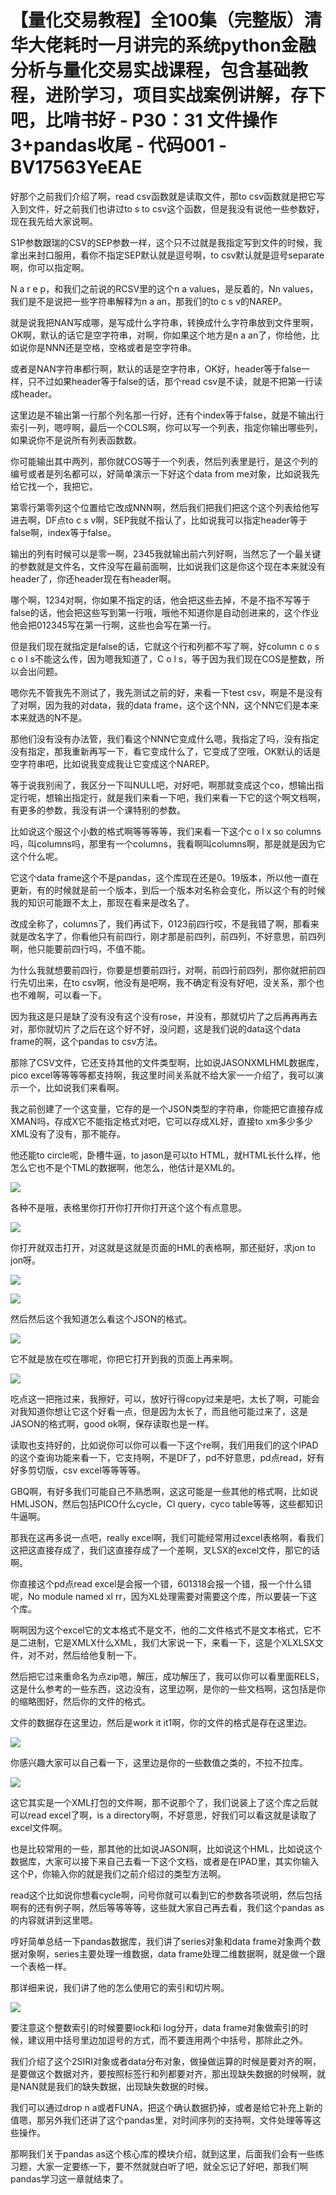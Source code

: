 # 【量化交易教程】全100集（完整版）清华大佬耗时一月讲完的系统python金融分析与量化交易实战课程，包含基础教程，进阶学习，项目实战案例讲解，存下吧，比啃书好 - P30：31 文件操作3+pandas收尾 - 代码001 - BV17563YeEAE

好那个之前我们介绍了啊，read csv函数就是读取文件，那to csv函数就是把它写入到文件，好之前我们也讲过to s to csv这个函数，但是我没有说他一些参数好，现在我先给大家说啊。

S1P参数跟瑞的CSV的SEP参数一样，这个只不过就是我指定写到文件的时候，我拿出来封口服用，看你不指定SEP默认就是逗号啊，to csv默认就是逗号separate啊，你可以指定啊。

N a r e p，和我们之前说的RCSV里的这个n a values，是反着的，Nn values，我们是不是说把一些字符串解释为n a an，那我们的to c s v的NAREP。

就是说我把NAN写成哪，是写成什么字符串，转换成什么字符串放到文件里啊，OK啊，默认的话它是空字符串，对啊，你如果这个地方是n a an了，你给他，比如说你是NNN还是空格，空格或者是空字符串。

或者是NAN字符串都行啊，默认的话是空字符串，OK好，header等于false一样，只不过如果header等于false的话，那个read csv是不读，就是不把第一行读成header。

这里边是不输出第一行那个列名那一行好，还有个index等于false，就是不输出行索引一列，嗯哼啊，最后一个COLS啊，你可以写一个列表，指定你输出哪些列，如果说你不是说所有列表函数数。

你可能输出其中两列，那你就COS等于一个列表，然后列表里是行，是这个列的编号或者是列名都可以，好简单演示一下好这个data from me对象，比如说我先给它找一个，我把它。

第零行第零列这个位置给它改成NNN啊，然后我们把我们把这个这个列表给他写进去啊，DF点to c s v啊，SEP我就不指认了，比如说我可以指定header等于false啊，index等于false。

输出的列有时候可以是零一啊，2345我就输出前六列好啊，当然忘了一个最关键的参数就是文件名，文件没写在最前面啊，比如说我们这是你这个现在本来就没有header了，你还header现在有header啊。

哪个啊，1234对啊，你如果不指定的话，他会把这些去掉，不是不指不写等于false的话，他会把这些写到第一行哦，哦他不知道你是自动创进来的，这个作业他会把012345写在第一行啊，这些也会写在第一行。

但是我们现在就指定是false的话，它就这个行和列都不写了啊，好column c o s c o l s不能这么传，因为嗯我知道了，C o l s，等于因为我们现在COS是整数，所以会出问题。

嗯你先不管我先不测试了，我先测试之前的好，来看一下test csv，啊是不是没有了对啊，因为我的对data，我的data frame，这个这个NN，这个NN它们是本来本来就选的N不是。

那他们没有没有办法管，我们看这个NNN它变成什么嗯，我指定了吗，没有指定没有指定，那我重新再写一下，看它变成什么了，它变成了空哦，OK默认的话是空字符串吧，比如说我变成我让它变成这个NAREP。

等于说我别闹了，我区分一下叫NULL吧，对好吧，啊那就变成这个co，想输出指定行呢，想输出指定行，就是我们来看一下吧，我们来看一下它的这个啊文档啊，有更多的参数，我没有讲一个课特别的参数。

比如说这个服这个小数的格式啊等等等等，我们来看一下这个c o l x so columns吗，叫columns吗，那里有一个columns，我看啊叫columns啊，那是就是因为它这个什么呢。

它这个data frame这个不是pandas，这个库现在还是0。19版本，所以他一直在更新，有的时候就是前一个版本，到后一个版本对名称会变化，所以这个有的时候我的知识可能跟不太上，那现在看来是改名了。

改成全称了，columns了，我们再试下，0123前四行哎，不是我错了啊，那看来就是改名字了，你看他只有前四行，刚才那是前四列，前四列，不好意思，前四列啊，他只能要前四行吗，不值不能。

为什么我就想要前四行，你要是想要前四行，对啊，前四行前四列，那你就把前四行先切出来，在to csv啊，他没有是吧啊，我不确定有没有好吧，没关系，那个也也不难啊，可以看一下。

因为我这是只是缺了没有没有这个没有rose，并没有，那就切片了之后再再再去对，那你就切片了之后在这个好不好，没问题，这是我们说的data这个data frame的啊，这个pandas to csv方法。

那除了CSV文件，它还支持其他的文件类型啊，比如说JASONXMLHML数据库，pico excel等等等等都支持啊，我这里时间关系就不给大家一一介绍了，我可以演示一个，比如说我们来看啊。

我之前创建了一个这变量，它存的是一个JSON类型的字符串，你能把它直接存成XMAN吗，存成X它不能指定格式对吧，它可以存成XL好，直接to xm多少多少XML没有了没有，那不能存。

他还能to circle呢，卧槽牛逼，to jason是可以to HTML，就HTML长什么样，他怎么它也不是个TML的数据啊，他怎么，他估计是XML的。



![](img/3873059c697b7140edb921e85a9ecf1f_1.png)

各种不是哦，表格里你打开你打开你打开这个这个有点意思。

![](img/3873059c697b7140edb921e85a9ecf1f_3.png)

你打开就双击打开，对这就是这就是页面的HML的表格啊，那还挺好，求jon to jon呀。

![](img/3873059c697b7140edb921e85a9ecf1f_5.png)

![](img/3873059c697b7140edb921e85a9ecf1f_6.png)

然后然后这个我知道怎么看这个JSON的格式。

![](img/3873059c697b7140edb921e85a9ecf1f_8.png)

它不就是放在哎在哪呢，你把它打开到我的页面上再来啊。

![](img/3873059c697b7140edb921e85a9ecf1f_10.png)

吃点这一把拖过来，我擦好，可以，放好行得copy过来是吧，太长了啊，可能会对我知道你想让它这个好看一点，但是因为太长了，而且他可能过来了，这是JASON的格式啊，good ok啊，保存读取也是一样。

读取也支持好的，比如说你可以你可以看一下这个re啊，我们用我们的这个IPAD的这个查询功能来看一下，它支持啊，不是DF了，pd不好意思，pd点read，好有好多剪切版，csv excel等等等等。

GBQ啊，有好多我们可能自己不熟悉啊，这这可能是一些其他的格式啊，比如说HMLJSON，然后包括PICO什么cycle，Cl query，cyco table等等，这些都知识牛逼啊。

那我在这再多说一点吧，really excel啊，我们可能经常用过excel表格啊，看我们这把这直接存成了，我们这直接存成了一个差啊，叉LSX的excel文件，那它的话啊。

你直接这个pd点read excel是会报一个错，601318会报一个错，报一个什么错呢，No module named xl rr，因为XL处理需要对需要这个库，所以要装一下这个库。

啊啊因为这个excel它的文本格式不是文不，他的二文件格式不是文本格式，它不是二进制，它是XMLX什么XML，我们大家说一下，来看一下，这是个XLXLSX文件，对不对，然后给他复制一下。

然后把它过来重命名为点zip嗯，解压，成功解压了，我可以你可以看里面RELS，这是什么参考的一些东西，这边没有，这里边啊，是你的一些文档啊，这包括是你的缩略图好，然后你的文件的格式。

文件的数据存在这里边，然后是work it it1啊，你的文件的格式是存在这里边。

![](img/3873059c697b7140edb921e85a9ecf1f_12.png)

你感兴趣大家可以自己看一下，这里边是你的一些数值之类的，不拉不拉库。

![](img/3873059c697b7140edb921e85a9ecf1f_14.png)

这它其实是一个XML打包的文件啊，那不说那个了，我们说装上了这个库之后就可以read excel了啊，is a directory啊，不好意思，好我们可以看这就是读取了excel文件啊。

也是比较常用的一些，那其他的比如说JASON啊，比如说这个HML，比如说这个数据库，大家可以接下来自己去看一下这个文档，或者是在IPAD里，其实你输入这个P，你输入你的就是我们之前介绍过的类型方法啊。

read这个比如说你想看cycle啊，问号你就可以看到它的参数各项说明，然后包括啊有的还有例子啊，然后等等等等，这些就大家自己再去看，我们这个pandas as的内容就讲到这里嗯。

哼好简单总结一下pandas数据库，我们讲了series对象和data frame对象两个数据对象啊，series主要处理一维数据，data frame处理二维数据啊，就是做一个跟一个表格一样。

那详细来说，我们讲了他的怎么使用它的索引和切片啊。

![](img/3873059c697b7140edb921e85a9ecf1f_16.png)

要注意这个整数索引的时候要要lock和i log分开，data frame对象做索引的时候，建议用中括号里边加逗号的方式，而不要连用两个中括号，那除此之外。

我们介绍了这个2SIRI对象或者data分布对象，做操做运算的时候是要对齐的啊，是要做这个数据对齐，要按照标签行和列都要对齐，那出现缺失数据的时候啊，就是NAN就是我们的缺失数据，出现缺失数据的时候。

我们可以通过drop n a或者FUNA，把这个确认数据扔掉，或者是给它补充上新的值嗯，那另外我们还讲了这个pandas里，对时间序列的支持啊，文件处理等等这些操作。

那啊我们关于pandas as这个核心库的模块介绍，就到这里，后面我们会有一些练习题，大家一定要练一下，要不然就就白听了吧，就全忘记了好吧，那我们啊pandas学习这一章就结束了。

